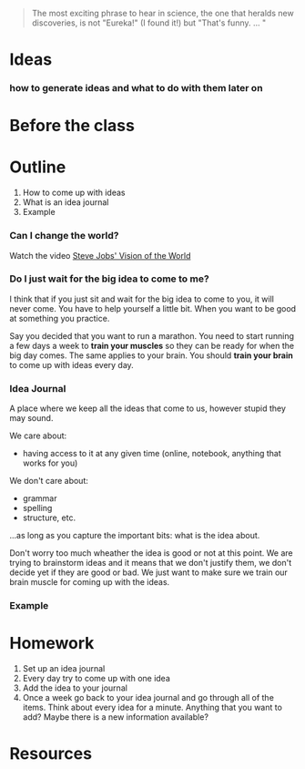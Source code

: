 > The most exciting phrase to hear in science, the one that heralds new discoveries, is not "Eureka!" (I found it!) but "That's funny. ... "   



# Ideas
### how to generate ideas and what to do with them later on



# Before the class

# Outline
1. How to come up with ideas
1. What is an idea journal
1. Example

### Can I change the world? 

Watch the video [Steve Jobs' Vision of the World](https://www.youtube.com/watch?v=UvEiSa6_EPA)

### Do I just wait for the big idea to come to me? 
I think that if you just sit and wait for the big idea to come to you, it will never come. You have to help yourself a little bit. When you want to be good at something you practice.    

Say you decided that you want to run a marathon. You need to start running a few days a week to **train your muscles** so they can be ready for when the big day comes. The same applies to your brain. You should **train your brain** to come up with ideas every day. 

### Idea Journal
A place where we keep all the ideas that come to us, however stupid they may sound. 

We care about:
- having access to it at any given time (online, notebook, anything that works for you)

We don't care about: 
- grammar 
- spelling
- structure, etc.

...as long as you capture the important bits: what is the idea about.

Don't worry too much wheather the idea is good or not at this point. We are trying to brainstorm ideas and it means that we don't justify them, we don't decide yet if they are good or bad. We just want to make sure we train our brain muscle for coming up with the ideas.  

### Example


# Homework
1. Set up an idea journal
1. Every day try to come up with one idea
1. Add the idea to your journal
1. Once a week go back to your idea journal and go through all of the items. Think about every idea for a minute. Anything that you want to add? Maybe there is a new information available? 
# Resources

